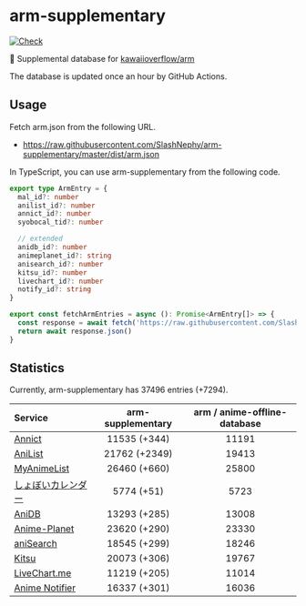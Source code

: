 # arm-supplementary

[![Check](https://github.com/SlashNephy/arm-supplementary/actions/workflows/check-node.yml/badge.svg)](https://github.com/SlashNephy/arm-supplementary/actions/workflows/check-node.yml)

💊 Supplemental database for [kawaiioverflow/arm](https://github.com/kawaiioverflow/arm)

The database is updated once an hour by GitHub Actions.

## Usage

Fetch arm.json from the following URL.

- https://raw.githubusercontent.com/SlashNephy/arm-supplementary/master/dist/arm.json

In TypeScript, you can use arm-supplementary from the following code.

```TypeScript
export type ArmEntry = {
  mal_id?: number
  anilist_id?: number
  annict_id?: number
  syobocal_tid?: number

  // extended
  anidb_id?: number
  animeplanet_id?: string
  anisearch_id?: number
  kitsu_id?: number
  livechart_id?: number
  notify_id?: string
}

export const fetchArmEntries = async (): Promise<ArmEntry[]> => {
  const response = await fetch('https://raw.githubusercontent.com/SlashNephy/arm-supplementary/master/dist/arm.json')
  return await response.json()
}
```

## Statistics

Currently, arm-supplementary has 37496 entries (+7294).

| Service                                     | arm-supplementary | arm / anime-offline-database |
| :------------------------------------------ | :---------------: | :--------------------------: |
| [Annict](https://annict.com)                |   11535 (+344)    |            11191             |
| [AniList](https://anilist.co)               |   21762 (+2349)   |            19413             |
| [MyAnimeList](https://myanimelist.net)      |   26460 (+660)    |            25800             |
| [しょぼいカレンダー](https://cal.syoboi.jp) |    5774 (+51)     |             5723             |
| [AniDB](https://anidb.net)                  |   13293 (+285)    |            13008             |
| [Anime-Planet](https://anime-planet.com)    |   23620 (+290)    |            23330             |
| [aniSearch](https://anisearch.com)          |   18545 (+299)    |            18246             |
| [Kitsu](https://kitsu.io)                   |   20073 (+306)    |            19767             |
| [LiveChart.me](https://livechart.me)        |   11219 (+205)    |            11014             |
| [Anime Notifier](https://notify.moe)        |   16337 (+301)    |            16036             |
